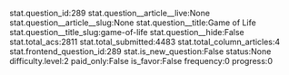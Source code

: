 stat.question_id:289
stat.question__article__live:None
stat.question__article__slug:None
stat.question__title:Game of Life
stat.question__title_slug:game-of-life
stat.question__hide:False
stat.total_acs:2811
stat.total_submitted:4483
stat.total_column_articles:4
stat.frontend_question_id:289
stat.is_new_question:False
status:None
difficulty.level:2
paid_only:False
is_favor:False
frequency:0
progress:0
